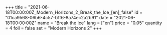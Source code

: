 +++
title = "2021-06-18T00:00:00Z_Modern_Horizons_2_Break_the_Ice_[en]_false"
id = "01ca9568-06b6-4c57-b1f6-8a74ec2a2b91"
date = "2021-06-18T00:00:00Z"
name = "Break the Ice"
lang = ["en"]
price = "0.05"
quantity = 4
foil = false
set = "Modern Horizons 2"
+++
